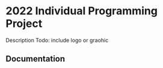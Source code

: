 # 2022 Individual Programming Project
Description
Todo: include logo or graohic

## Documentation


